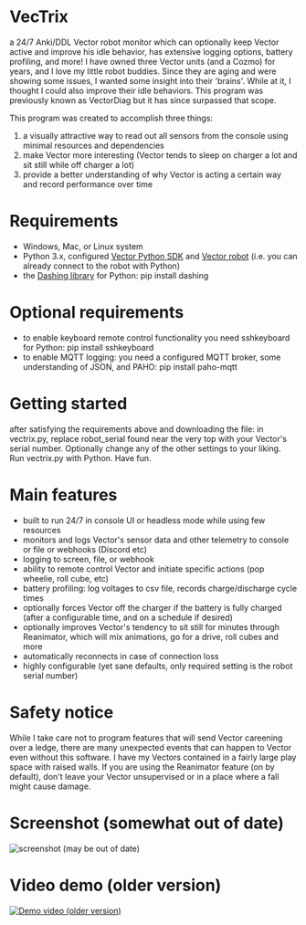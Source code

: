# VecTrix
a 24/7 Anki/DDL Vector robot monitor which can optionally keep Vector active and improve his idle behavior, has extensive logging options, battery profiling, and more!
I have owned three Vector units (and a Cozmo) for years, and I love my little robot buddies. Since they are aging and were showing some issues, I wanted some insight into their 'brains'. While at it, I thought I could also improve their idle behaviors. This program was previously known as VectorDiag but it has since surpassed that scope.

This program was created to accomplish three things: 
1. a visually attractive way to read out all sensors from the console using minimal resources and dependencies
2. make Vector more interesting (Vector tends to sleep on charger a lot and sit still while off charger a lot)
3. provide a better understanding of why Vector is acting a certain way and record performance over time

# Requirements
- Windows, Mac, or Linux system
- Python 3.x, configured [Vector Python SDK][1] and [Vector robot][2] (i.e. you can already connect to the robot with Python)
- the [Dashing library][3] for Python: pip install dashing

# Optional requirements
- to enable keyboard remote control functionality you need sshkeyboard for Python: pip install sshkeyboard
- to enable MQTT logging: you need a configured MQTT broker, some understanding of JSON, and PAHO: pip install paho-mqtt

# Getting started
after satisfying the requirements above and downloading the file: in vectrix.py, replace robot_serial found near the very top with your Vector's serial number. Optionally change any of the other settings to your liking. Run vectrix.py with Python. Have fun. 

# Main features
- built to run 24/7 in console UI or headless mode while using few resources
- monitors and logs Vector's sensor data and other telemetry to console or file or webhooks (Discord etc)
- logging to screen, file, or webhook
- ability to remote control Vector and initiate specific actions (pop wheelie, roll cube, etc)
- battery profiling: log voltages to csv file, records charge/discharge cycle times
- optionally forces Vector off the charger if the battery is fully charged (after a configurable time, and on a schedule if desired)
- optionally improves Vector's tendency to sit still for minutes through Reanimator, which will mix animations, go for a drive, roll cubes and more
- automatically reconnects in case of connection loss
- highly configurable (yet sane defaults, only required setting is the robot serial number)

# Safety notice
While I take care not to program features that will send Vector careening over a ledge, there are many unexpected events that can happen to Vector even without this software. I have my Vectors contained in a fairly large play space with raised walls. If you are using the Reanimator feature (on by default), don't leave your Vector unsupervised or in a place where a fall might cause damage.

# Screenshot (somewhat out of date)
![screenshot (may be out of date)](https://i.imgur.com/3SiETdd.jpg)

# Video demo (older version)
[![Demo video (older version)](https://img.youtube.com/vi/o9g9NPUKeCg/0.jpg)](https://www.youtube.com/watch?v=o9g9NPUKeCg)



[1]: https://developer.anki.com/vector/docs/initial.html "Vector SDK setup"
[2]: https://www.digitaldreamlabs.com/products/vector-robot "Vector robot"
[3]: https://github.com/FedericoCeratto/dashing "Dashing library"
